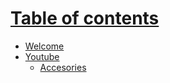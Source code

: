# [Table of contents](null) 
* [Welcome](README.md) 
* [Youtube](Youtube/Index.md) 
	* [Accesories](Youtube/Accesories.md) 